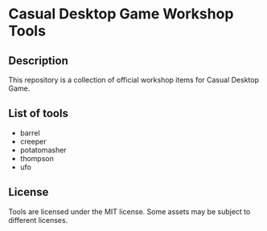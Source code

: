 # Casual Desktop Game Workshop Tools

## Description

This repository is a collection of official workshop items for Casual Desktop Game.

## List of tools
- barrel
- creeper
- potatomasher
- thompson
- ufo

## License

Tools are licensed under the MIT license. Some assets may be subject to different licenses.
